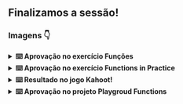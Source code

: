 ## Finalizamos a sessão! 

### Imagens :point_down:

<details>
<summary><strong>⌨️ Aprovação no exercício Funções</strong></summary><br />
<img src="./imagens/aprovação exercício Funcões.png" alt="print da aprovação exercício Funções">
</details>

<details>
<summary><strong>⌨️ Aprovação no exercício Functions in Practice</strong></summary><br />
<img src="./imagens/aprovação exercício Functions in Practice.png" alt="print da aprovação exercício Functions in Practice">
</details>

<details>
<summary><strong>⌨️ Resultado no jogo Kahoot!</strong></summary><br />
<p>Fiquei em 3º junto dos cologas Emerson Barros e Guilherme Azis! :point_down:
<img src="./imagens/terceira colocação non Kahoot.png" alt="print do pódio no Kahoot.png">
</details>

<details>
<summary><strong>⌨️ Aprovação no projeto Playgroud Functions</strong></summary><br />
<img src="./imagens/aprovação Playgroud Functions.png"
</details>